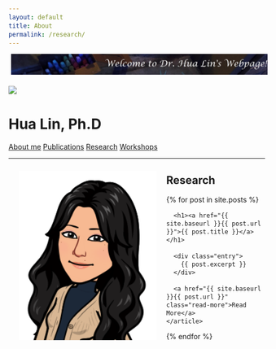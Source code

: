 ```yaml
---
layout: default
title: About
permalink: /research/
---
```


<img style="float: center; width: 1000px; margin: 0px 5px 5px" src="images/Family4.jpg">

![](images/Family4.jpg")

# Hua Lin, Ph.D

  
[About me](/about.md)   [Publications](/publications.md)   [Research](/research)     [Workshops](/workshop.md) 

***********

<img style="float: left; width: 270px; margin: 10px 20px 20px" src="images/Me_regards1.png">

## Research

<div class="posts">
  {% for post in site.posts %}
    <article class="post">

      <h1><a href="{{ site.baseurl }}{{ post.url }}">{{ post.title }}</a></h1>

      <div class="entry">
        {{ post.excerpt }}
      </div>

      <a href="{{ site.baseurl }}{{ post.url }}" class="read-more">Read More</a>
    </article>
  {% endfor %}
</div>
